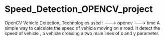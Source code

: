 # Speed_Detection_OPENCV_project

OpenCV Vehicle Detection,
Technologies used :
---> opencv
---> time
 A simple way to calculate the speed of vehicle moving on a road.
It detect the speed of vehicle , a vehicle crossing a two main lines of 
x and y parameter.

